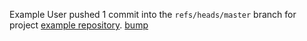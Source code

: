 Example User pushed 1 commit into the `refs/heads/master` branch for project [example repository](http://gitlab.example.com/root/example-repository).
[bump](http://gitlab.example.com/root/example-repository/commit/2e03a84ed69727606a8d662b60125c6c48f6484f)
